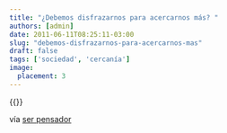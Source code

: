```yaml
---
title: "¿Debemos disfrazarnos para acercarnos más? "
authors: [admin]
date: 2011-06-11T08:25:11-03:00
slug: "debemos-disfrazarnos-para-acercarnos-mas"
draft: false
tags: ['sociedad', 'cercanía']
image:
  placement: 3
---
```

{{<youtube ocBh9bgph_g>}}

vía [ser pensador](http://serpensador.blogspot.com/2011/06/realmente-necesitamos-disfrazarnos-para.html)
